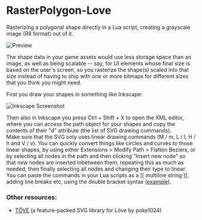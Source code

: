 # RasterPolygon-Love
Rasterizing a polygonal shape directly in a Lua script, creating a grayscale image (R8 format) out of it.  

![Preview](https://github.com/RNavega/RasterPolygon-Love/assets/28221053/0decdf9f-9825-463b-9c73-40dd030561c0)

The shape data in your game assets would use less storage space than an image, as well as being scalable -- say, for UI elements whose final size is based on the user's screen, so you rasterize the shape(s) scaled into that size instead of having to ship with one or more bitmaps for different sizes that you think you might need.

First you draw your shapes in something like Inkscape:  

![Inkscape Screenshot](https://github.com/RNavega/RasterPolygon-Love/assets/28221053/85623a6e-777e-44d5-bdf7-9c83c9bc0f33)

Then also in Inkscape you press Ctrl + Shift + X to open the XML editor, where you can access the path object for your shapes and copy the contents of their "d" attribute (the list of SVG drawing commands).  
Make sure that the SVG only uses linear drawing commands (M / m, L / l, H / h and V / v). You can quickly convert things like circles and curves to those linear shapes, by using either Extensions > Modify Path > Flatten Beziers, or by selecting all nodes in the path and then clicking "Insert new node" so that new nodes are inserted inbetween them, repeating this as much as needed, then finally selecting all nodes and changing their type to linear.  
You can paste the commands in your Lua scripts as a \[\[ multiline string \]\], adding line breaks etc, using the double bracket syntax ([example](https://github.com/RNavega/RasterPolygon-Love/blob/main/main.lua#L38-L66)).

### Other resources:
- [TÖVE](https://github.com/poke1024/tove2d) (a feature-packed SVG library for Löve by poke1024)

